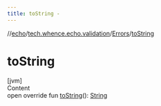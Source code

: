 ```yaml
---
title: toString -
---
```

//[echo](../../index.md)/[tech.whence.echo.validation](../index.md)/[Errors](index.md)/[toString](to-string.md)



# toString  
[jvm]  
Content  
open override fun [toString](to-string.md)(): [String](https://kotlinlang.org/api/latest/jvm/stdlib/kotlin/-string/index.html)  



